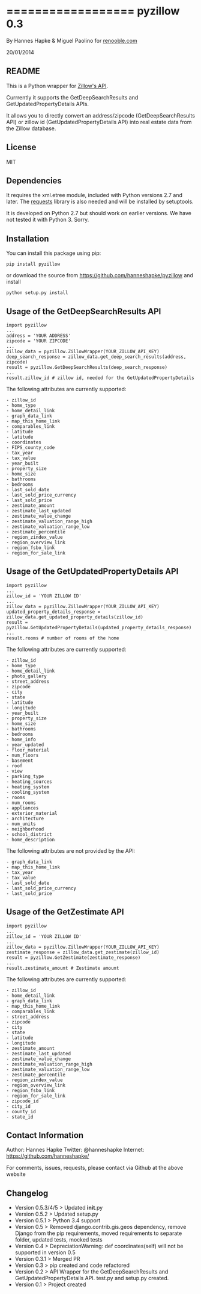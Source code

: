 ==================
pyzillow 0.3
==================

By Hannes Hapke & Miguel Paolino for [renooble.com](http://www.renooble.com)

20/01/2014


README
------
This is a Python wrapper for [Zillow's API](http://www.zillow.com/howto/api/APIOverview.htm).

Currrently it supports the GetDeepSearchResults and GetUpdatedPropertyDetails APIs.

It allows you to directly convert an address/zipcode (GetDeepSearchResults API) or zillow id (GetUpdatedPropertyDetails API) into real estate data from the Zillow database.

License
------
MIT

Dependencies
------------
It requires the xml.etree module, included with Python versions 2.7 and later.
The [requests](http://docs.python-requests.org/en/latest/index.html) library is also needed and will be installed by setuptools.

It is developed on Python 2.7 but should work on earlier versions. We have not tested it with Python 3. Sorry.


Installation
------------
You can install this package using pip:

    pip install pyzillow

or download the source from https://github.com/hanneshapke/pyzillow and install

    python setup.py install


Usage of the GetDeepSearchResults API
-------------------------------------

    import pyzillow
    ...
    address = 'YOUR ADDRESS'
    zipcode = 'YOUR ZIPCODE'
    ...
    zillow_data = pyzillow.ZillowWrapper(YOUR_ZILLOW_API_KEY)
    deep_search_response = zillow_data.get_deep_search_results(address, zipcode)
    result = pyzillow.GetDeepSearchResults(deep_search_response)
    ...
    result.zillow_id # zillow id, needed for the GetUpdatedPropertyDetails

The following attributes are currently supported:

    - zillow_id
    - home_type
    - home_detail_link
    - graph_data_link
    - map_this_home_link
    - comparables_link
    - latitude
    - latitude
    - coordinates
    - FIPS_county_code
    - tax_year
    - tax_value
    - year_built
    - property_size
    - home_size
    - bathrooms
    - bedrooms
    - last_sold_date
    - last_sold_price_currency
    - last_sold_price
    - zestimate_amount
    - zestimate_last_updated
    - zestimate_value_change
    - zestimate_valuation_range_high
    - zestimate_valuation_range_low
    - zestimate_percentile
    - region_zindex_value
    - region_overview_link
    - region_fsbo_link
    - region_for_sale_link


Usage of the GetUpdatedPropertyDetails API
------------------------------------------

    import pyzillow
    ...
    zillow_id = 'YOUR ZILLOW ID'
    ...
    zillow_data = pyzillow.ZillowWrapper(YOUR_ZILLOW_API_KEY)
    updated_property_details_response = zillow_data.get_updated_property_details(zillow_id)
    result = pyzillow.GetUpdatedPropertyDetails(updated_property_details_response)
    ...
    result.rooms # number of rooms of the home

The following attributes are currently supported:

    - zillow_id
    - home_type
    - home_detail_link
    - photo_gallery
    - street_address
    - zipcode
    - city
    - state
    - latitude
    - longitude
    - year_built
    - property_size
    - home_size
    - bathrooms
    - bedrooms
    - home_info
    - year_updated
    - floor_material
    - num_floors
    - basement
    - roof
    - view
    - parking_type
    - heating_sources
    - heating_system
    - cooling_system
    - rooms
    - num_rooms
    - appliances
    - exterior_material
    - architecture
    - num_units
    - neighborhood
    - school_district
    - home_description

The following attributes are not provided by the API:

    - graph_data_link
    - map_this_home_link
    - tax_year
    - tax_value
    - last_sold_date
    - last_sold_price_currency
    - last_sold_price


Usage of the GetZestimate API
------------------------------------------

    import pyzillow
    ...
    zillow_id = 'YOUR ZILLOW ID'
    ...
    zillow_data = pyzillow.ZillowWrapper(YOUR_ZILLOW_API_KEY)
    zestimate_response = zillow_data.get_zestimate(zillow_id)
    result = pyzillow.GetZestimate(zestimate_response)
    ...
    result.zestimate_amount # Zestimate amount

The following attributes are currently supported:

    - zillow_id
    - home_detail_link
    - graph_data_link
    - map_this_home_link
    - comparables_link
    - street_address
    - zipcode
    - city
    - state
    - latitude
    - longitude
    - zestimate_amount
    - zestimate_last_updated
    - zestimate_value_change
    - zestimate_valuation_range_high
    - zestimate_valuation_range_low
    - zestimate_percentile
    - region_zindex_value
    - region_overview_link
    - region_fsbo_link
    - region_for_sale_link
    - zipcode_id
    - city_id
    - county_id
    - state_id


Contact Information
-------------------
Author: Hannes Hapke
Twitter: @hanneshapke
Internet: https://github.com/hanneshapke/

For comments, issues, requests, please contact via Github at the above website


Changelog
---------
- Version 0.5.3/4/5 > Updated __init__.py
- Version 0.5.2 > Updated setup.py
- Version 0.5.1 > Python 3.4 support
- Version 0.5 > Removed django.contrib.gis.geos dependency, remove Django from the pip requirements, moved requirements to separate folder, updated tests, mocked tests
- Version 0.4 > DepreciationWarning: def coordinates(self) will not be supported in version 0.5
- Version 0.3.1 > Merged PR
- Version 0.3 > pip created and code refactored
- Version 0.2 > API Wrapper for the GetDeepSearchResults and GetUpdatedPropertyDetails API. test.py and setup.py created.
- Version 0.1 > Project created



